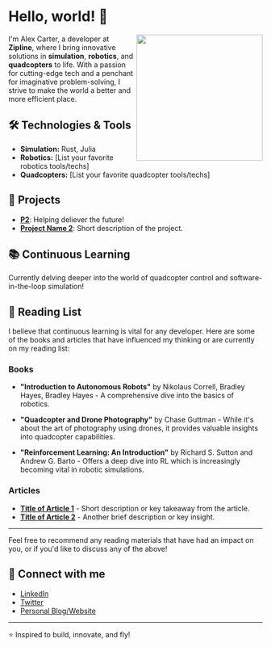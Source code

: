 # Hello, world! 👋

<img align="right" src="https://avatars.githubusercontent.com/u/6971875?v=4" width="250" height="250">

I'm Alex Carter, a developer at **Zipline**, where I bring innovative solutions in **simulation**, **robotics**, and **quadcopters** to life. With a passion for cutting-edge tech and a penchant for imaginative problem-solving, I strive to make the world a better and more efficient place.

## 🛠️ Technologies & Tools

- **Simulation:** Rust, Julia
- **Robotics:** [List your favorite robotics tools/techs]
- **Quadcopters:** [List your favorite quadcopter tools/techs]

## 🚀 Projects

- **[P2]([LINK_TO_PROJECT_1](https://www.flyzipline.com/))**: Helping deliever the future!
- **[Project Name 2](LINK_TO_PROJECT_2)**: Short description of the project.

## 📚 Continuous Learning

Currently delving deeper into the world of quadcopter control and software-in-the-loop simulation!
## 📖 Reading List

I believe that continuous learning is vital for any developer. Here are some of the books and articles that have influenced my thinking or are currently on my reading list:

### Books
- **"Introduction to Autonomous Robots"** by Nikolaus Correll, Bradley Hayes, Bradley Hayes - A comprehensive dive into the basics of robotics.
  
- **"Quadcopter and Drone Photography"** by Chase Guttman - While it's about the art of photography using drones, it provides valuable insights into quadcopter capabilities.
  
- **"Reinforcement Learning: An Introduction"** by Richard S. Sutton and Andrew G. Barto - Offers a deep dive into RL which is increasingly becoming vital in robotic simulations.
  
### Articles
- **[Title of Article 1](LINK_TO_ARTICLE_1)** - Short description or key takeaway from the article.
- **[Title of Article 2](LINK_TO_ARTICLE_2)** - Another brief description or key insight.

---

Feel free to recommend any reading materials that have had an impact on you, or if you'd like to discuss any of the above!
## 🤝 Connect with me

- [LinkedIn](YOUR_LINKEDIN_URL)
- [Twitter](YOUR_TWITTER_URL)
- [Personal Blog/Website](YOUR_WEBSITE_URL)

---

⭐️ Inspired to build, innovate, and fly!
